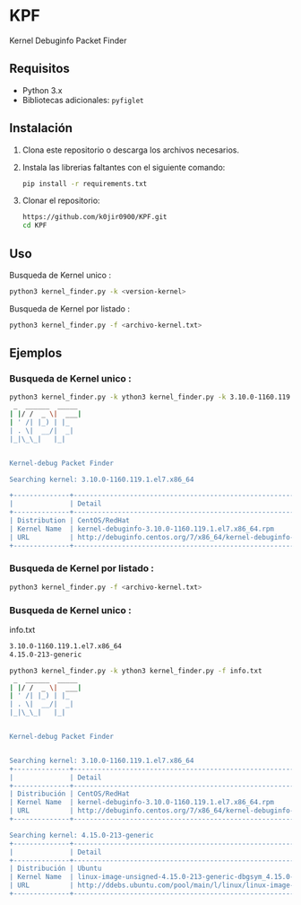 # KPF
 Kernel Debuginfo Packet Finder

## Requisitos

- Python 3.x
- Bibliotecas adicionales: `pyfiglet`

## Instalación

1. Clona este repositorio o descarga los archivos necesarios.
2. Instala las librerias faltantes con el siguiente comando:

    ```sh
    pip install -r requirements.txt
    ```
3. Clonar el repositorio:

    ```bash
    https://github.com/k0jir0900/KPF.git
    cd KPF
    ```

## Uso

Busqueda de Kernel unico :

```sh
python3 kernel_finder.py -k <version-kernel>
```

Busqueda de Kernel por listado :

```sh
python3 kernel_finder.py -f <archivo-kernel.txt>
```

## Ejemplos
### Busqueda de Kernel unico :

```sh
python3 kernel_finder.py -k ython3 kernel_finder.py -k 3.10.0-1160.119.1.el7.x86_64
 _  ______  _____
| |/ /  _ \|  ___|
| ' /| |_) | |_
| . \|  __/|  _|
|_|\_\_|   |_|


Kernel-debug Packet Finder

Searching kernel: 3.10.0-1160.119.1.el7.x86_64

+--------------+-----------------------------------------------------------------------------------------------------------------------
|              | Detail
+--------------+-----------------------------------------------------------------------------------------------------------------------
| Distribution | CentOS/RedHat
| Kernel Name  | kernel-debuginfo-3.10.0-1160.119.1.el7.x86_64.rpm
| URL          | http://debuginfo.centos.org/7/x86_64/kernel-debuginfo-3.10.0-1160.119.1.el7.x86_64.rpm
+--------------+-----------------------------------------------------------------------------------------------------------------------
```

### Busqueda de Kernel por listado :

```sh
python3 kernel_finder.py -f <archivo-kernel.txt>
```

### Busqueda de Kernel unico :

info.txt
```sh
3.10.0-1160.119.1.el7.x86_64
4.15.0-213-generic
```

```sh
python3 kernel_finder.py -k ython3 kernel_finder.py -f info.txt
 _  ______  _____
| |/ /  _ \|  ___|
| ' /| |_) | |_
| . \|  __/|  _|
|_|\_\_|   |_|


Kernel-debug Packet Finder


Searching kernel: 3.10.0-1160.119.1.el7.x86_64
+--------------+-----------------------------------------------------------------------------------------------------------------------
|              | Detail
+--------------+-----------------------------------------------------------------------------------------------------------------------
| Distribución | CentOS/RedHat
| Kernel Name  | kernel-debuginfo-3.10.0-1160.119.1.el7.x86_64.rpm
| URL          | http://debuginfo.centos.org/7/x86_64/kernel-debuginfo-3.10.0-1160.119.1.el7.x86_64.rpm
+--------------+-----------------------------------------------------------------------------------------------------------------------

Searching kernel: 4.15.0-213-generic
+--------------+-----------------------------------------------------------------------------------------------------------------------
|              | Detail
+--------------+-----------------------------------------------------------------------------------------------------------------------
| Distribución | Ubuntu
| Kernel Name  | linux-image-unsigned-4.15.0-213-generic-dbgsym_4.15.0-213.224_amd64.ddeb
| URL          | http://ddebs.ubuntu.com/pool/main/l/linux/linux-image-unsigned-4.15.0-213-generic-dbgsym_4.15.0-213.224_amd64.ddeb
+--------------+-----------------------------------------------------------------------------------------------------------------------
```